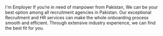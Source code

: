 I'm Employer
If you’re in need of manpower from Pakistan, We can be your best option among all recruitment agencies in Pakistan. Our exceptional Recruitment and HR services can make the whole onboarding process smooth and efficient. Through extensive industry experience, we can find the best fit for you.
